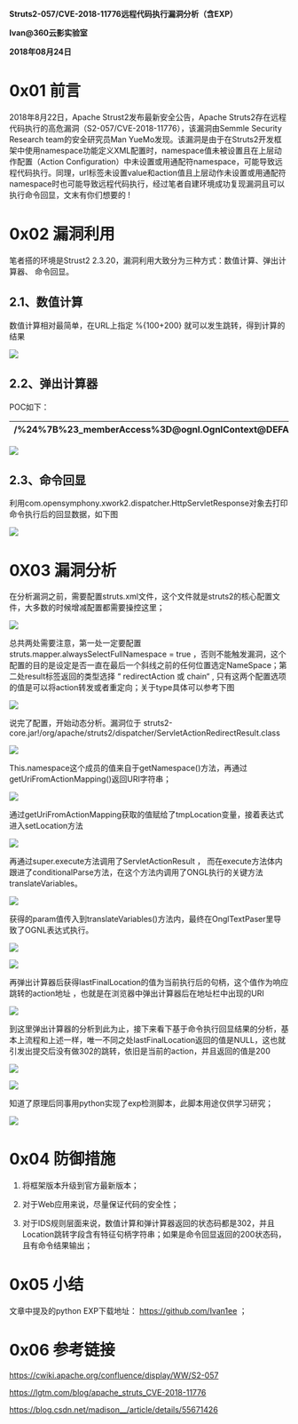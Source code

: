 **Struts2-057/CVE-2018-11776远程代码执行漏洞分析（含EXP）**

**Ivan\@360云影实验室**

**2018年08月24日**

0x01 前言
=========

2018年8月22日，Apache Strust2发布最新安全公告，Apache
Struts2存在远程代码执行的高危漏洞（S2-057/CVE-2018-11776），该漏洞由Semmle
Security Research team的安全研究员Man
YueMo发现。该漏洞是由于在Struts2开发框架中使用namespace功能定义XML配置时，namespace值未被设置且在上层动作配置（Action
Configuration）中未设置或用通配符namespace，可能导致远程代码执行。同理，url标签未设置value和action值且上层动作未设置或用通配符namespace时也可能导致远程代码执行，经过笔者自建环境成功复现漏洞且可以执行命令回显，文末有你们想要的
!

0x02 漏洞利用
=============

笔者搭的环境是Strust2 2.3.20，漏洞利用大致分为三种方式：数值计算、弹出计算器、
命令回显。

2.1、数值计算
-------------

数值计算相对最简单，在URL上指定 %{100+200} 就可以发生跳转，得到计算的结果

![](media/94726c86e6004ee27a8dc77d96af4ef2.png)

2.2、弹出计算器
---------------

POC如下：

| /%24%7B%23_memberAccess%3D\@ognl.OgnlContext\@DEFAULT_MEMBER_ACCESS%2C\@java.lang.Runtime\@getRuntime%28%29.exec%28%27calc.exe%27%29%7D/index.action |
|------------------------------------------------------------------------------------------------------------------------------------------------------|


![](media/cbda8636cf368f61135ce07397ad16ce.png)

2.3、命令回显
-------------

利用com.opensymphony.xwork2.dispatcher.HttpServletResponse对象去打印命令执行后的回显数据，如下图

![](media/1b08d0b9ffe60f3363b19e0a0c9578ba.png)

0X03 漏洞分析
=============

在分析漏洞之前，需要配置struts.xml文件，这个文件就是struts2的核心配置文件，大多数的时候增减配置都需要操控这里；

![](media/899737735005243606a63a9e74e0128e.png)

总共两处需要注意，第一处一定要配置struts.mapper.alwaysSelectFullNamespace = true
，否则不能触发漏洞，这个配置的目的是设定是否一直在最后一个斜线之前的任何位置选定NameSpace；第二处result标签返回的类型选择
“ redirectAction 或 chain“ ,
只有这两个配置选项的值是可以将action转发或者重定向；关于type具体可以参考下图

![](media/7292e2ae581bf86a70ab8d07a8060f18.png)

说完了配置，开始动态分析。漏洞位于
struts2-core.jar!/org/apache/struts2/dispatcher/ServletActionRedirectResult.class

![](media/8beae58966835ff61dea31b3bb5675cb.png)

This.namespace这个成员的值来自于getNamespace()方法，再通过getUriFromActionMapping()返回URI字符串；

![](media/3e27519ab12454f4a1d13682c87755bf.png)

通过getUriFromActionMapping获取的值赋给了tmpLocation变量，接着表达式进入setLocation方法

![](media/7a1b9d05e757a111e810363166d8eaa4.png)

再通过super.execute方法调用了ServletActionResult ，
而在execute方法体内跟进了conditionalParse方法，在这个方法内调用了ONGL执行的关键方法translateVariables。

![](media/02bb7f6419984f55f4f77157ca9cf9ae.png)

获得的param值传入到translateVariables()方法内，最终在OnglTextPaser里导致了OGNL表达式执行。

![](media/14b7334b020914ff8aa1788ce23aa34a.png)

![](media/675a1234cda8ccf988e4e751a900e0a5.png)

再弹出计算器后获得lastFinalLocation的值为当前执行后的句柄，这个值作为响应跳转的action地址
，也就是在浏览器中弹出计算器后在地址栏中出现的URI

![](media/a3027e83211837c6b6de145b1eb4584c.png)

到这里弹出计算器的分析到此为止，接下来看下基于命令执行回显结果的分析，基本上流程和上述一样，唯一不同之处lastFinalLocation返回的值是NULL，这也就引发出提交后没有做302的跳转，依旧是当前的action，并且返回的值是200

![](media/33791c224f4b07b693c532c39fbe2860.png)

![](media/e1aca1afc0fc3d10e4e865dc5d96adef.png)

知道了原理后同事用python实现了exp检测脚本，此脚本用途仅供学习研究；

![](media/c9f474522e8a33bd0ec360d0cba09fea.png)

0x04 防御措施
=============

1.  将框架版本升级到官方最新版本；

2.  对于Web应用来说，尽量保证代码的安全性；

3.  对于IDS规则层面来说，数值计算和弹计算器返回的状态码都是302，并且Location跳转字段含有特征句柄字符串；如果是命令回显返回的200状态码，且有命令结果输出；

0x05 小结
=========

文章中提及的python EXP下载地址： <https://github.com/Ivan1ee> ；

0x06 参考链接
=============

<https://cwiki.apache.org/confluence/display/WW/S2-057>

<https://lgtm.com/blog/apache_struts_CVE-2018-11776>

<https://blog.csdn.net/madison__/article/details/55671426>
